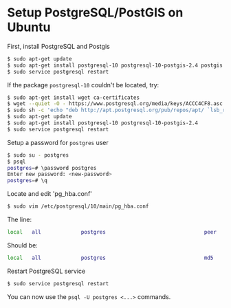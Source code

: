 # Setup PostgreSQL/PostGIS on Ubuntu

First, install PostgreSQL and Postgis

```bash
$ sudo apt-get update
$ sudo apt-get install postgresql-10 postgresql-10-postgis-2.4 postgis
$ sudo service postgresql restart
```

If the package `postgresql-10` couldn't be located, try:

```bash
$ sudo apt-get install wget ca-certificates
$ wget --quiet -O - https://www.postgresql.org/media/keys/ACCC4CF8.asc | sudo apt-key add -
$ sudo sh -c 'echo "deb http://apt.postgresql.org/pub/repos/apt/ `lsb_release -cs`-pgdg main" >> /etc/apt/sources.list.d/pgdg.list'
$ sudo apt-get update
$ sudo apt-get install postgresql-10 postgresql-10-postgis-2.4
$ sudo service postgresql restart
```

Setup a password for `postgres` user

```bash
$ sudo su - postgres
$ psql
postgres=# \password postgres
Enter new password: <new-password>
postgres=# \q
```

Locate and edit 'pg_hba.conf'

```bash
$ sudo vim /etc/postgresql/10/main/pg_hba.conf
```

The line:

```bash
local   all             postgres                                peer
```

Should be:

```bash
local   all             postgres                                md5
```

Restart PostgreSQL service

```bash
$ sudo service postgresql restart
```

You can now use the `psql -U postgres <...>` commands.
